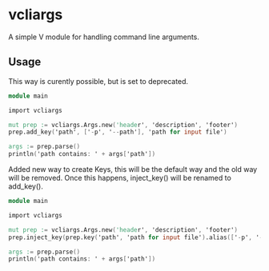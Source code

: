 # vcliargs
A simple V module for handling command line arguments.

## Usage

This way is curently possible, but is set to deprecated.

```v
module main

import vcliargs

mut prep := vcliargs.Args.new('header', 'description', 'footer')
prep.add_key('path', ['-p', '--path'], 'path for input file')

args := prep.parse()
println('path contains: ' + args['path'])
```

Added new way to create Keys, this will be the default way and the old way will be removed.
Once this happens, inject_key() will be renamed to add_key().

```v
module main

import vcliargs

mut prep := vcliargs.Args.new('header', 'description', 'footer')
prep.inject_key(prep.key('path', 'path for input file').alias(['-p', '--path']))

args := prep.parse()
println('path contains: ' + args['path'])

```